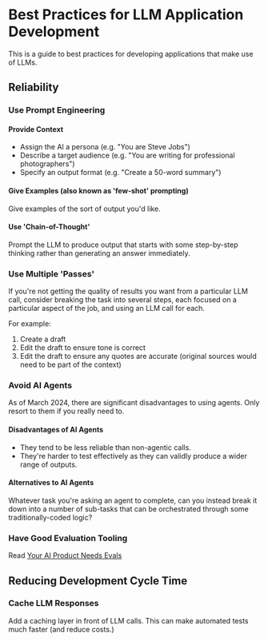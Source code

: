 # Best Practices for LLM Application Development

This is a guide to best practices for developing applications that make use of LLMs.

## Reliability

### Use Prompt Engineering

#### Provide Context
* Assign the AI a persona (e.g. "You are Steve Jobs")
* Describe a target audience (e.g. "You are writing for professional photographers")
* Specify an output format (e.g. "Create a 50-word summary")

#### Give Examples (also known as 'few-shot' prompting)
Give examples of the sort of output you'd like.

#### Use 'Chain-of-Thought'
Prompt the LLM to produce output that starts with some step-by-step thinking rather than generating an answer immediately.

### Use Multiple 'Passes'
If you're not getting the quality of results you want from a particular LLM call, consider breaking the task into several steps, each focused on a particular aspect of the job, and using an LLM call for each.

For example:
1. Create a draft
2. Edit the draft to ensure tone is correct
3. Edit the draft to ensure any quotes are accurate (original sources would need to be part of the context)

### Avoid AI Agents
As of March 2024, there are significant disadvantages to using agents. Only resort to them if you really need to.

#### Disadvantages of AI Agents
* They tend to be less reliable than non-agentic calls.
* They're harder to test effectively as they can validly produce a wider range of outputs.

#### Alternatives to AI Agents
Whatever task you're asking an agent to complete, can you instead break it down into a number of sub-tasks that can be orchestrated through some traditionally-coded logic?

### Have Good Evaluation Tooling
Read [Your AI Product Needs Evals](https://hamel.dev/blog/posts/evals/)

## Reducing Development Cycle Time

### Cache LLM Responses
Add a caching layer in front of LLM calls. This can make automated tests much faster (and reduce costs.)
